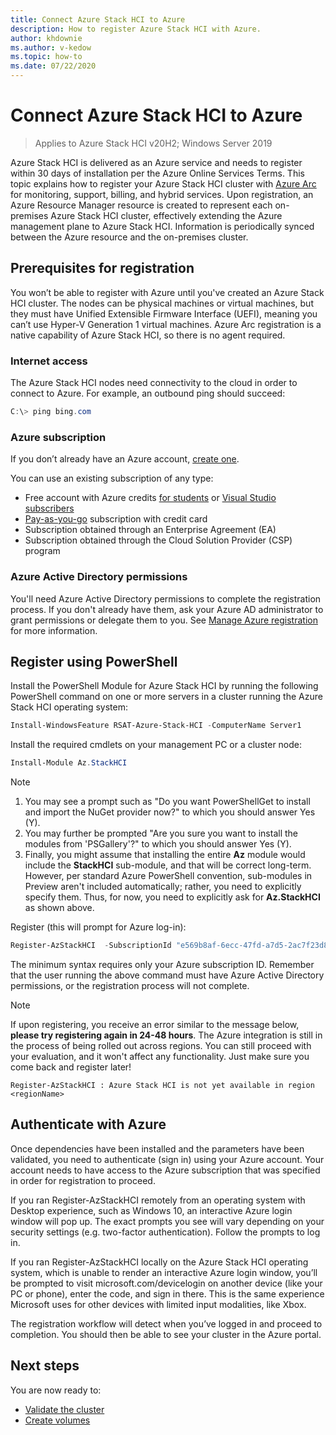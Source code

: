 ```yaml
---
title: Connect Azure Stack HCI to Azure
description: How to register Azure Stack HCI with Azure.
author: khdownie
ms.author: v-kedow
ms.topic: how-to
ms.date: 07/22/2020
---
```


# Connect Azure Stack HCI to Azure

> Applies to Azure Stack HCI v20H2; Windows Server 2019

Azure Stack HCI is delivered as an Azure service and needs to register within 30 days of installation per the Azure Online Services Terms. This topic explains how to register your Azure Stack HCI cluster with [Azure Arc](https://azure.microsoft.com/services/azure-arc/) for monitoring, support, billing, and hybrid services. Upon registration, an Azure Resource Manager resource is created to represent each on-premises Azure Stack HCI cluster, effectively extending the Azure management plane to Azure Stack HCI. Information is periodically synced between the Azure resource and the on-premises cluster. 

## Prerequisites for registration

You won’t be able to register with Azure until you've created an Azure Stack HCI cluster. The nodes can be physical machines or virtual machines, but they must have Unified Extensible Firmware Interface (UEFI), meaning you can’t use Hyper-V Generation 1 virtual machines. Azure Arc registration is a native capability of Azure Stack HCI, so there is no agent required.

### Internet access

The Azure Stack HCI nodes need connectivity to the cloud in order to connect to Azure. For example, an outbound ping should succeed:

```PowerShell
C:\> ping bing.com
```

### Azure subscription

If you don’t already have an Azure account, [create one](https://azure.microsoft.com/). 

You can use an existing subscription of any type:
- Free account with Azure credits [for students](https://azure.microsoft.com/free/students/) or [Visual Studio subscribers](https://azure.microsoft.com/pricing/member-offers/credit-for-visual-studio-subscribers/)
- [Pay-as-you-go](https://azure.microsoft.com/pricing/purchase-options/pay-as-you-go/) subscription with credit card
- Subscription obtained through an Enterprise Agreement (EA)
- Subscription obtained through the Cloud Solution Provider (CSP) program

### Azure Active Directory permissions

You'll need Azure Active Directory permissions to complete the registration process. If you don't already have them, ask your Azure AD administrator to grant permissions or delegate them to you. See [Manage Azure registration](../manage/manage-azure-registration.md#azure-active-directory-permissions) for more information.

## Register using PowerShell

Install the PowerShell Module for Azure Stack HCI by running the following PowerShell command on one or more servers in a cluster running the Azure Stack HCI operating system:

```PowerShell
Install-WindowsFeature RSAT-Azure-Stack-HCI -ComputerName Server1
```

Install the required cmdlets on your management PC or a cluster node:

```PowerShell
Install-Module Az.StackHCI
```
   > [!NOTE]
   > 1.	You may see a prompt such as "Do you want PowerShellGet to install and import the NuGet provider now?" to which you should answer Yes (Y).
   > 2.	You may further be prompted "Are you sure you want to install the modules from 'PSGallery'?" to which you should answer Yes (Y).
   > 3.	Finally, you might assume that installing the entire **Az** module would include the **StackHCI** sub-module, and that will be correct long-term. However, per standard Azure PowerShell convention, sub-modules in Preview aren't included automatically; rather, you need to explicitly specify them. Thus, for now, you need to explicitly ask for **Az.StackHCI** as shown above.

Register (this will prompt for Azure log-in):

```PowerShell
Register-AzStackHCI  -SubscriptionId "e569b8af-6ecc-47fd-a7d5-2ac7f23d8bfe" [-ResourceName] [-ResourceGroupName] [-ComputerName –Credential]
```

The minimum syntax requires only your Azure subscription ID. Remember that the user running the above command must have Azure Active Directory permissions, or the registration process will not complete.

   > [!NOTE]
   > If upon registering, you receive an error similar to the message below, **please try registering again in 24-48 hours**. The Azure integration is still in the process of being rolled out across regions. You can still proceed with your evaluation, and it won't affect any functionality. Just make sure you come back and register later!
   >
   > `Register-AzStackHCI : Azure Stack HCI is not yet available in region <regionName>`

## Authenticate with Azure
Once dependencies have been installed and the parameters have been validated, you need to authenticate (sign in) using your Azure account. Your account needs to have access to the Azure subscription that was specified in order for registration to proceed.

If you ran Register-AzStackHCI remotely from an operating system with Desktop experience, such as Windows 10, an interactive Azure login window will pop up. The exact prompts you see will vary depending on your security settings (e.g. two-factor authentication). Follow the prompts to log in.

If you ran Register-AzStackHCI locally on the Azure Stack HCI operating system, which is unable to render an interactive Azure login window, you’ll be prompted to visit microsoft.com/devicelogin on another device (like your PC or phone), enter the code, and sign in there. This is the same experience Microsoft uses for other devices with limited input modalities, like Xbox.

The registration workflow will detect when you’ve logged in and proceed to completion. You should then be able to see your cluster in the Azure portal.

## Next steps

You are now ready to:

- [Validate the cluster](validate.md)
- [Create volumes](../manage/create-volumes.md)
